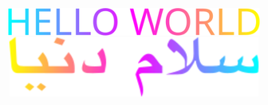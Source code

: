 <div align="center">
<img src="hello-world.svg" width="1000">

<img src="salam-donya.svg" width="500">
</div>
